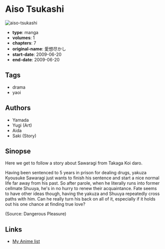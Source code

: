 # Aiso Tsukashi

![aiso-tsukashi](https://cdn.myanimelist.net/images/manga/2/38593.jpg)

-   **type**: manga
-   **volumes**: 1
-   **chapters**: 7
-   **original-name**: 愛想尽かし
-   **start-date**: 2009-06-20
-   **end-date**: 2009-06-20

## Tags

-   drama
-   yaoi

## Authors

-   Yamada
-   Yugi (Art)
-   Aida
-   Saki (Story)

## Sinopse

Here we get to follow a story about Sawaragi from Takaga Koi daro.

Having been sentenced to 5 years in prison for dealing drugs, yakuza Kyousuke Sawaragi just wants to finish his sentence and start a nice normal life far away from his past. So after parole, when he literally runs into former cellmate Shuuya, he's in no hurry to renew their acquaintance. Fate seems to have other ideas though, having the yakuza and Shuuya repeatedly cross paths with him. Can he really turn his back on all of it, especially if it holds out his one chance at finding true love?

(Source: Dangerous Pleasure)

## Links

-   [My Anime list](https://myanimelist.net/manga/16078/Aiso_Tsukashi)
